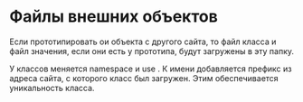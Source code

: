 # Файлы внешних объектов

Если прототипировать ои объекта с другого сайта, то файл класса и файл значения, если они есть у прототипа,
будут загружены в эту папку.

У классов меняется namespace и use . К имени добавляется префикс из адреса сайта, с которого класс был загружен.
Этим обеспечивается уникальность класса.